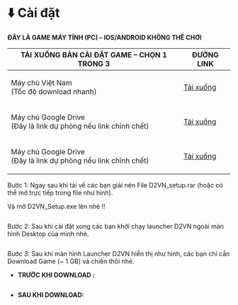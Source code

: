 # ⬇️ Cài đặt

**ĐÂY LÀ GAME MÁY TÍNH (PC) – IOS/ANDROID KHÔNG THỂ CHƠI​​**

| TẢI XUỐNG BẢN CÀI ĐẶT GAME – CHỌN 1 TRONG 3                               | ĐƯỜNG LINK                                       |
| ------------------------------------------------------------------------- | ------------------------------------------------ |
| <p>Máy chủ Việt Nam<br>(Tốc độ download nhanh)</p>                        | [Tải xuống](https://diablo2-vn.com/download.php) |
| <p>Máy chủ Google Drive<br>(Đây là link dự phòng nếu link chính chết)</p> | [Tải xuống](https://diablo2-vn.com/download.php) |
| <p>Máy chủ Google Drive<br>(Đây là link dự phòng nếu link chính chết)</p> | [Tải xuống](https://diablo2-vn.com/download.php) |

Bước 1: Ngay sau khi tải về các bạn giải nén File D2VN\_setup.rar (hoặc có thể mở trực tiếp trong file như hình).

Và mở D2VN\_Setup.exe lên nhé !!

<div align="center">

<figure><img src="https://i0.wp.com/diablo2-vn.com/tm/app/uploads/2024/01/1700740885187.png?resize=1378%2C778&#x26;ssl=1" alt=""><figcaption></figcaption></figure>

</div>

Bước 2: Sau khi cài đặt xong các bạn khởi chạy launcher D2VN ngoài màn hình Desktop của mình nhé.

&#x20;

<figure><img src="https://i0.wp.com/diablo2-vn.com/tm/app/uploads/2024/01/1700740758949.png?resize=498%2C388&#x26;ssl=1" alt=""><figcaption></figcaption></figure>

&#x20;

Bước 3: Sau khi màn hình Launcher D2VN hiển thị như hình, các bạn chỉ cần Download Game (\~ 1 GB) và chiến thôi nhé.

* **TRƯỚC KHI DOWNLOAD :**

<figure><img src="https://i0.wp.com/diablo2-vn.com/tm/app/uploads/2024/01/1700741190952.png?resize=1115%2C784&#x26;ssl=1" alt=""><figcaption></figcaption></figure>

* **SAU KHI DOWNLOAD:**

<figure><img src="https://i0.wp.com/diablo2-vn.com/tm/app/uploads/2024/01/1700741231809.png?resize=989%2C694&#x26;ssl=1" alt=""><figcaption></figcaption></figure>

